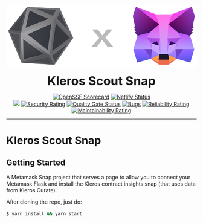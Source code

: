 <p align="center">
  <a href="https://contract-insight-snap.kleros.builders/">
    <img alt="Kleros Scout Snap" src="docs/kleros-metamask-snap-logo.png" width="512">
  </a>
</p>

<p align="center">
  <b style="font-size: 32px;">Kleros Scout Snap</b>
</p>

<p align="center">
  <a href="https://api.securityscorecards.dev/projects/github.com/kleros/scout-snap"><img src="https://api.securityscorecards.dev/projects/github.com/kleros/scout-snap/badge" alt="OpenSSF Scorecard"></a>
  <a href="https://app.netlify.com/sites/kleros-scout-snap/deploys"><img src="https://api.netlify.com/api/v1/badges/9973b784-42ac-42ec-ba8a-c5cfc8905c54/deploy-status" alt="Netlify Status"></a>
  </br>
  <!-- MASTER BRANCH -->
  <img src="https://img.shields.io/badge/branch-master-lightgrey">
  <a href="https://sonarcloud.io/summary/new_code?id=kleros_scout-snap"><img src="https://sonarcloud.io/api/project_badges/measure?project=kleros_scout-snap&branch=master&metric=security_rating" alt="Security Rating"></a>
  <a href="https://sonarcloud.io/summary/new_code?id=kleros_scout-snap"><img src="https://sonarcloud.io/api/project_badges/measure?project=kleros_scout-snap&branch=master&metric=alert_status" alt="Quality Gate Status"></a>
  <a href="https://sonarcloud.io/summary/new_code?id=kleros_scout-snap"><img src="https://sonarcloud.io/api/project_badges/measure?project=kleros_scout-snap&branch=master&metric=bugs" alt="Bugs"></a>
  <a href="https://sonarcloud.io/summary/new_code?id=kleros_scout-snap"><img src="https://sonarcloud.io/api/project_badges/measure?project=kleros_scout-snap&branch=master&metric=reliability_rating" alt="Reliability Rating"></a>
  <a href="https://sonarcloud.io/summary/new_code?id=kleros_scout-snap"><img src="https://sonarcloud.io/api/project_badges/measure?project=kleros_scout-snap&branch=master&metric=sqale_rating" alt="Maintainability Rating"></a>
</p>

---

# Kleros Scout Snap

## Getting Started
A Metamask Snap project that serves a page to allow you to connect your Metamask Flask and install the Kleros contract insights snap (that uses data from Kleros Curate).


After cloning the repo, just do:

```bash
$ yarn install && yarn start
```

